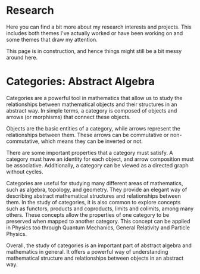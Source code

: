 # Research

Here you can find a bit more about my research interests and projects. This includes both themes I've actually worked or have been working on and some themes that draw my attention. 

This page is in construction, and hence things might still be a bit messy around here. 

# Categories: Abstract Algebra

Categories are a powerful tool in mathematics that allow us to study the relationships between mathematical objects and their structures in an abstract way. In simple terms, a category is composed of objects and arrows (or morphisms) that connect these objects.

Objects are the basic entities of a category, while arrows represent the relationships between them. These arrows can be commutative or non-commutative, which means they can be inverted or not.

There are some important properties that a category must satisfy. A category must have an identity for each object, and arrow composition must be associative. Additionally, a category can be viewed as a directed graph without cycles.

Categories are useful for studying many different areas of mathematics, such as algebra, topology, and geometry. They provide an elegant way of describing abstract mathematical structures and relationships between them. In the study of categories, it is also common to explore concepts such as functors, products and coproducts, limits and colimits, among many others. These concepts allow the properties of one category to be preserved when mapped to another category. This concept can be applied in Physics too through Quantum Mechanics, General Relativity and Particle Physics.

Overall, the study of categories is an important part of abstract algebra and mathematics in general. It offers a powerful way of understanding mathematical structure and relationships between objects in an abstract way.
